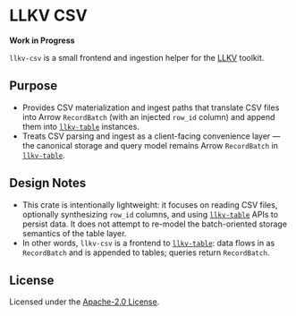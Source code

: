 # LLKV CSV

**Work in Progress**

`llkv-csv` is a small frontend and ingestion helper for the [LLKV](https://github.com/jzombie/rust-llkv) toolkit.

## Purpose

- Provides CSV materialization and ingest paths that translate CSV files into Arrow `RecordBatch` (with an injected `row_id` column) and append them into [`llkv-table`](../llkv-table/) instances.
- Treats CSV parsing and ingest as a client-facing convenience layer — the canonical storage and query model remains Arrow `RecordBatch` in [`llkv-table`](../llkv-table/).

## Design Notes

- This crate is intentionally lightweight: it focuses on reading CSV files, optionally synthesizing `row_id` columns, and using [`llkv-table`](../llkv-table/) APIs to persist data. It does not attempt to re-model the batch-oriented storage semantics of the table layer.
- In other words, `llkv-csv` is a frontend to [`llkv-table`](../llkv-table/): data flows in as `RecordBatch` and is appended to tables; queries return `RecordBatch`.

## License

Licensed under the [Apache-2.0 License](../LICENSE).
